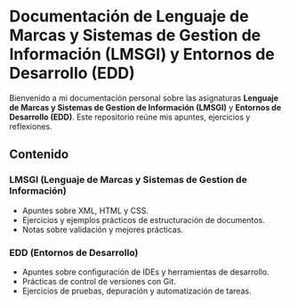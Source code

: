 # Documentación de Lenguaje de Marcas y Sistemas de Gestion de Información (LMSGI) y Entornos de Desarrollo (EDD)

Bienvenido a mi documentación personal sobre las asignaturas **Lenguaje de Marcas y Sistemas de Gestion de Información (LMSGI)** y **Entornos de Desarrollo (EDD)**. Este repositorio reúne mis apuntes, ejercicios y reflexiones.

## Contenido

### LMSGI (Lenguaje de Marcas y Sistemas de Gestion de Información)

- Apuntes sobre XML, HTML y CSS.
- Ejercicios y ejemplos prácticos de estructuración de documentos.
- Notas sobre validación y mejores prácticas.

### EDD (Entornos de Desarrollo)

- Apuntes sobre configuración de IDEs y herramientas de desarrollo.
- Prácticas de control de versiones con Git.
- Ejercicios de pruebas, depuración y automatización de tareas.
